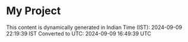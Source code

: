 # My Project

This content is dynamically generated in Indian Time (IST): 2024-09-09 22:19:39 IST
Converted to UTC: 2024-09-09 16:49:39 UTC
